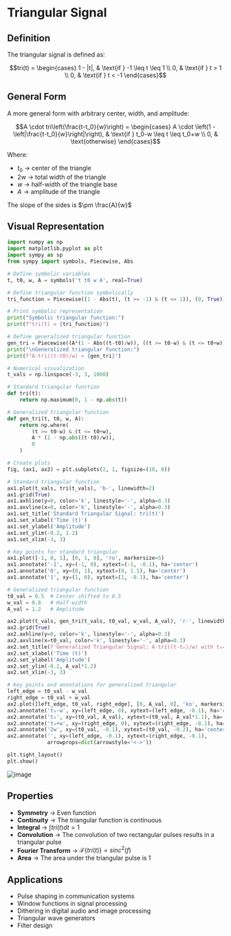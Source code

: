 # Triangular Signal

## Definition

The triangular signal is defined as:

$$tri(t) = \begin{cases}
1 - |t|, & \text{if } -1 \leq t \leq 1 \\
0, & \text{if } t > 1 \\
0, & \text{if } t < -1
\end{cases}$$

## General Form

A more general form with arbitrary center, width, and amplitude:

$$A \cdot tri\left(\frac{t-t_0}{w}\right) = \begin{cases}
A \cdot \left(1 - \left|\frac{t-t_0}{w}\right|\right), & \text{if } t_0-w \leq t \leq t_0+w \\
0, & \text{otherwise}
\end{cases}$$

Where:
- $t_0$ → center of the triangle
- $2w$ → total width of the triangle
- $w$ → half-width of the triangle base
- $A$ → amplitude of the triangle

The slope of the sides is $\pm \frac{A}{w}$

## Visual Representation

```python
import numpy as np
import matplotlib.pyplot as plt
import sympy as sp
from sympy import symbols, Piecewise, Abs

# Define symbolic variables
t, t0, w, A = symbols('t t0 w A', real=True)

# Define triangular function symbolically
tri_function = Piecewise((1 - Abs(t), (t >= -1) & (t <= 1)), (0, True))

# Print symbolic representation
print("Symbolic triangular function:")
print(f"tri(t) = {tri_function}")

# Define generalized triangular function
gen_tri = Piecewise((A*(1 - Abs((t-t0)/w)), ((t >= t0-w) & (t <= t0+w))), (0, True))
print("\nGeneralized triangular function:")
print(f"A·tri((t-t0)/w) = {gen_tri}")

# Numerical visualization
t_vals = np.linspace(-3, 3, 1000)

# Standard triangular function
def tri(t):
    return np.maximum(0, 1 - np.abs(t))

# Generalized triangular function
def gen_tri(t, t0, w, A):
    return np.where(
        (t >= t0-w) & (t <= t0+w),
        A * (1 - np.abs((t-t0)/w)),
        0
    )

# Create plots
fig, (ax1, ax2) = plt.subplots(2, 1, figsize=(10, 8))

# Standard triangular function
ax1.plot(t_vals, tri(t_vals), 'b-', linewidth=2)
ax1.grid(True)
ax1.axhline(y=0, color='k', linestyle='-', alpha=0.3)
ax1.axvline(x=0, color='k', linestyle='-', alpha=0.3)
ax1.set_title('Standard Triangular Signal: tri(t)')
ax1.set_xlabel('Time (t)')
ax1.set_ylabel('Amplitude')
ax1.set_ylim(-0.2, 1.2)
ax1.set_xlim(-3, 3)

# Key points for standard triangular
ax1.plot([-1, 0, 1], [0, 1, 0], 'ro', markersize=5)
ax1.annotate('-1', xy=(-1, 0), xytext=(-1, -0.1), ha='center')
ax1.annotate('0', xy=(0, 1), xytext=(0, 1.1), ha='center')
ax1.annotate('1', xy=(1, 0), xytext=(1, -0.1), ha='center')

# Generalized triangular function
t0_val = 0.5  # Center shifted to 0.5
w_val = 0.8   # Half-width
A_val = 1.2   # Amplitude

ax2.plot(t_vals, gen_tri(t_vals, t0_val, w_val, A_val), 'r-', linewidth=2)
ax2.grid(True)
ax2.axhline(y=0, color='k', linestyle='-', alpha=0.3)
ax2.axvline(x=t0_val, color='k', linestyle='-', alpha=0.3)
ax2.set_title(f'Generalized Triangular Signal: A·tri((t-t₀)/w) with t₀={t0_val}, w={w_val}, A={A_val}')
ax2.set_xlabel('Time (t)')
ax2.set_ylabel('Amplitude')
ax2.set_ylim(-0.2, A_val*1.2)
ax2.set_xlim(-3, 3)

# Key points and annotations for generalized triangular
left_edge = t0_val - w_val
right_edge = t0_val + w_val
ax2.plot([left_edge, t0_val, right_edge], [0, A_val, 0], 'ko', markersize=5)
ax2.annotate('t₀-w', xy=(left_edge, 0), xytext=(left_edge, -0.1), ha='center')
ax2.annotate('t₀', xy=(t0_val, A_val), xytext=(t0_val, A_val*1.1), ha='center')
ax2.annotate('t₀+w', xy=(right_edge, 0), xytext=(right_edge, -0.1), ha='center')
ax2.annotate('2w', xy=(t0_val, -0.1), xytext=(t0_val, -0.2), ha='center')
ax2.annotate('', xy=(left_edge, -0.1), xytext=(right_edge, -0.1),
             arrowprops=dict(arrowstyle='<->'))

plt.tight_layout()
plt.show()

```

![image](https://github.com/user-attachments/assets/6d729bc8-cd0f-4c29-91ce-3fc73fdd6516)

## Properties

- **Symmetry** → Even function
- **Continuity** → The triangular function is continuous
- **Integral** → $\int tri(t) dt = 1$
- **Convolution** → The convolution of two rectangular pulses results in a triangular pulse
- **Fourier Transform** → $\mathcal{F}\{tri(t)\} = sinc^2(f)$
- **Area** → The area under the triangular pulse is 1

## Applications

- Pulse shaping in communication systems
- Window functions in signal processing
- Dithering in digital audio and image processing
- Triangular wave generators
- Filter design
